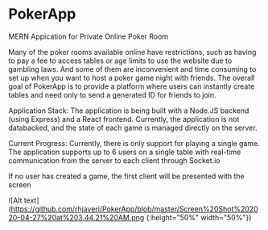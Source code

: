 # PokerApp
MERN Appication for Private Online Poker Room

Many of the poker rooms available online have restrictions, such as having to pay a fee to access tables or age limits to use the website due to gambling laws. 
And some of them are  inconvenient and time consuming to set up when you want to host a poker game night with friends.
The overall goal of PokerApp is to provide a platform where users can instantly create tables and need only to send a generated ID for friends to join.

Application Stack:
The application is being built with a Node.JS backend (using Express) and a React frontend.
Currently, the application is not databacked, and the state of each game is managed directly on the server.


Current Progress: 
Currently, there is only support for playing a single game. 
The application supports up to 6 users on a single table with real-time communication from the server to each client through Socket.io

If no user has created a game, the first client will be presented with the screen

![Alt text](https://github.com/rhjaveri/PokerApp/blob/master/Screen%20Shot%202020-04-27%20at%203.44.21%20AM.png {:height="50%" width="50%"})
